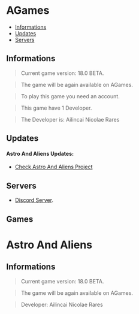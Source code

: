 # AGames

- [Informations](#informations)
- [Updates](#updates)
- [Servers](#servers)

## Informations
> Current game version: 18.0 BETA.

> The game will be again available on AGames.

> To play this game you need an account.

> This game have 1 Developer.

> The Developer is: Ailincai Nicolae Rares

## Updates
#### Astro And Aliens Updates:
- [Check Astro And Aliens Project](https://github.com/Ailincai-Nicolae-Rares/AGames/projects/1)

## Servers
- [Discord Server](https://discord.gg/dBUc67y).

## Games



# Astro And Aliens
## Informations
> Current game version: 18.0 BETA.

> The game will be again available on AGames.

> Developer: Ailincai Nicolae Rares
